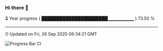 ### Hi there 👋

⏳ Year progress { ██████████████████████▁▁▁▁▁▁▁▁ } 73.50 %

---

⏰ Updated on Fri, 26 Sep 2025 06:34:21 GMT

![Progress Bar CI](https://github.com/ZhaoGui/ZhaoGui/workflows/Progress%20Bar%20CI/badge.svg)
